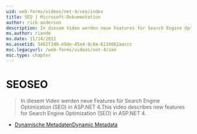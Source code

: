 ```yaml
---
uid: web-forms/videos/net-4/seo/index
title: SEO | Microsoft-Dokumentation
author: rick-anderson
description: In diesem Video werden neue Features für Search Engine Optimization (SEO) in ASP.NET 4.
ms.author: riande
ms.date: 11/14/2011
ms.assetid: 5462f2d0-e9de-45e4-8c8e-6110d62aaccc
msc.legacyurl: /web-forms/videos/net-4/seo
msc.type: chapter
---
```

<a name="seo"></a><span data-ttu-id="4c149-103">SEO</span><span class="sxs-lookup"><span data-stu-id="4c149-103">SEO</span></span>
====================
> <span data-ttu-id="4c149-104">In diesem Video werden neue Features für Search Engine Optimization (SEO) in ASP.NET 4.</span><span class="sxs-lookup"><span data-stu-id="4c149-104">This video describes new features for Search Engine Optimization (SEO) in ASP.NET 4.</span></span>


- [<span data-ttu-id="4c149-105">Dynamische Metadaten</span><span class="sxs-lookup"><span data-stu-id="4c149-105">Dynamic Metadata</span></span>](aspnet-4-quick-hit-dynamic-metadata.md)
